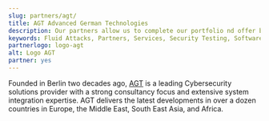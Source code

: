 ```yaml
---
slug: partners/agt/
title: AGT Advanced German Technologies
description: Our partners allow us to complete our portfolio nd offer better security testing services. Get to know them and become one of them.
keywords: Fluid Attacks, Partners, Services, Security Testing, Software Development, Pentesting, Ethical Hacking
partnerlogo: logo-agt
alt: Logo AGT
partner: yes
---
```


Founded in Berlin two decades ago, [AGT](http://agt-technology.com/) is
a leading Cybersecurity solutions provider with a strong consultancy
focus and extensive system integration expertise. AGT delivers the
latest developments in over a dozen countries in Europe, the Middle
East, South East Asia, and Africa.
